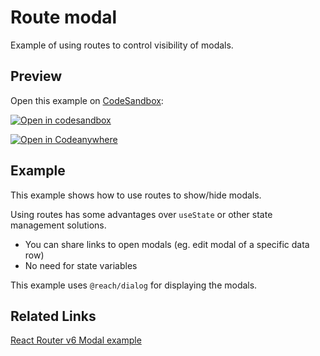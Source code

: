 # Route modal

Example of using routes to control visibility of modals.

## Preview

Open this example on [CodeSandbox](https://codesandbox.com):

[![Open in codesandbox](https://codesandbox.io/static/img/play-codesandbox.svg)](https://codesandbox.io/s/github/remix-run/examples/tree/main/route-modal)

[![Open in Codeanywhere](https://codeanywhere.com/img/open-in-codeanywhere-btn.svg)](https://app.codeanywhere.com/#https://github.com/remix-run/examples)

## Example

This example shows how to use routes to show/hide modals.

Using routes has some advantages over `useState` or other state management solutions.

- You can share links to open modals (eg. edit modal of a specific data row)
- No need for state variables

This example uses `@reach/dialog` for displaying the modals.

## Related Links

[React Router v6 Modal example](https://reactrouterdotcom.fly.dev/docs/en/v6/examples/modal)
